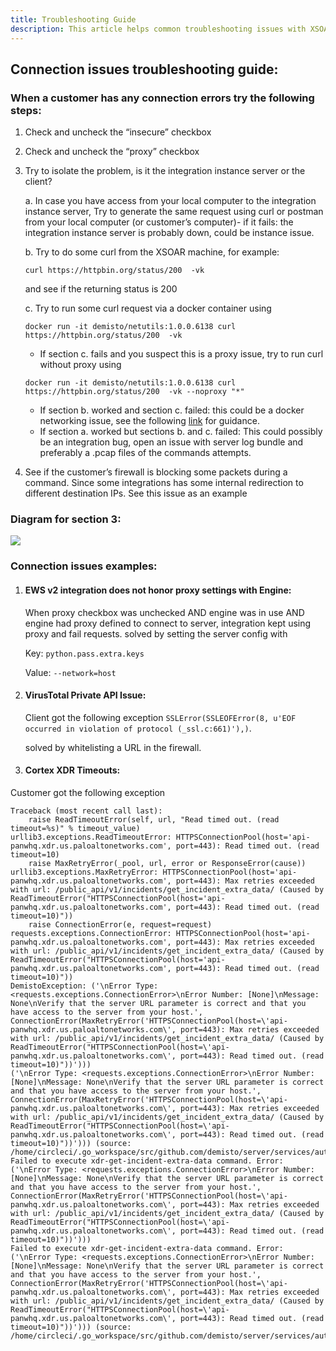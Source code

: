```yaml
---
title: Troubleshooting Guide
description: This article helps common troubleshooting issues with XSOAR integrations
---
```


## Connection issues troubleshooting guide:
### When a customer has any connection errors try the following steps:
1. Check and uncheck the “insecure” checkbox
2. Check and uncheck the “proxy” checkbox
3. Try to isolate the problem, is it the integration instance server or the client?

    a. In case you have access from your local computer to the integration instance server, Try to generate the same request using curl or postman from your local computer (or customer’s computer)- if it fails: the integration instance server is probably down, could be instance issue.
    
    b. Try to do some curl from the XSOAR machine, for example: 
    ```
   curl https://httpbin.org/status/200  -vk
   ```
    and see if the returning status is 200

    c. Try to run some curl request via a docker container using 
    ```
   docker run -it demisto/netutils:1.0.0.6138 curl https://httpbin.org/status/200  -vk
   ```
   
    - If section c. fails and you suspect this is a proxy issue, try to run curl without proxy using 
    ```
   docker run -it demisto/netutils:1.0.0.6138 curl https://httpbin.org/status/200  -vk --noproxy "*"
   ```
   
    - If section b. worked and section c. failed: this could be a docker networking issue, see the following [link](https://docs.paloaltonetworks.com/cortex/cortex-xsoar/5-5/cortex-xsoar-admin/docker/docker-hardening-guide/troubleshoot-docker-networking-issues) for guidance.
    - If section a. worked but sections b. and c. failed: This could possibly be an integration bug, open an issue with server log bundle and preferably a .pcap files of the commands attempts.
4. See if the customer’s firewall is blocking some packets during a command. Since some integrations has some internal redirection to different destination IPs. See this issue as an example

### Diagram for section 3:
![](https://raw.githubusercontent.com/demisto/content-docs/ec010688ce513b599bde8cdc8b5ad5c743526a8a/static/img/troubleshooting_diagram.jpg)


### Connection issues examples:
1. #### EWS v2 integration does not honor proxy settings with Engine:
    When proxy checkbox was unchecked AND engine was in use AND engine had proxy defined to connect to server, integration kept using proxy and fail requests.
    solved by setting the server config with 
    
    Key: `python.pass.extra.keys`
    
    Value: `--network=host`
2. #### VirusTotal Private API Issue:
    Client got the following exception `SSLError(SSLEOFError(8, u'EOF occurred in violation of protocol (_ssl.c:661)'),)`.
    
    solved by whitelisting a URL in the firewall.
3. #### Cortex XDR Timeouts:
Customer got the following exception
```
Traceback (most recent call last):
    raise ReadTimeoutError(self, url, "Read timed out. (read timeout=%s)" % timeout_value)
urllib3.exceptions.ReadTimeoutError: HTTPSConnectionPool(host='api-panwhq.xdr.us.paloaltonetworks.com', port=443): Read timed out. (read timeout=10)
    raise MaxRetryError(_pool, url, error or ResponseError(cause))
urllib3.exceptions.MaxRetryError: HTTPSConnectionPool(host='api-panwhq.xdr.us.paloaltonetworks.com', port=443): Max retries exceeded with url: /public_api/v1/incidents/get_incident_extra_data/ (Caused by ReadTimeoutError("HTTPSConnectionPool(host='api-panwhq.xdr.us.paloaltonetworks.com', port=443): Read timed out. (read timeout=10)"))
    raise ConnectionError(e, request=request)
requests.exceptions.ConnectionError: HTTPSConnectionPool(host='api-panwhq.xdr.us.paloaltonetworks.com', port=443): Max retries exceeded with url: /public_api/v1/incidents/get_incident_extra_data/ (Caused by ReadTimeoutError("HTTPSConnectionPool(host='api-panwhq.xdr.us.paloaltonetworks.com', port=443): Read timed out. (read timeout=10)"))
DemistoException: ('\nError Type: <requests.exceptions.ConnectionError>\nError Number: [None]\nMessage: None\nVerify that the server URL parameter is correct and that you have access to the server from your host.', ConnectionError(MaxRetryError('HTTPSConnectionPool(host=\'api-panwhq.xdr.us.paloaltonetworks.com\', port=443): Max retries exceeded with url: /public_api/v1/incidents/get_incident_extra_data/ (Caused by ReadTimeoutError("HTTPSConnectionPool(host=\'api-panwhq.xdr.us.paloaltonetworks.com\', port=443): Read timed out. (read timeout=10)"))')))
('\nError Type: <requests.exceptions.ConnectionError>\nError Number: [None]\nMessage: None\nVerify that the server URL parameter is correct and that you have access to the server from your host.', ConnectionError(MaxRetryError('HTTPSConnectionPool(host=\'api-panwhq.xdr.us.paloaltonetworks.com\', port=443): Max retries exceeded with url: /public_api/v1/incidents/get_incident_extra_data/ (Caused by ReadTimeoutError("HTTPSConnectionPool(host=\'api-panwhq.xdr.us.paloaltonetworks.com\', port=443): Read timed out. (read timeout=10)"))'))) (source: /home/circleci/.go_workspace/src/github.com/demisto/server/services/automation/dockercoderunner.go:716) 
Failed to execute xdr-get-incident-extra-data command. Error: ('\nError Type: <requests.exceptions.ConnectionError>\nError Number: [None]\nMessage: None\nVerify that the server URL parameter is correct and that you have access to the server from your host.', ConnectionError(MaxRetryError('HTTPSConnectionPool(host=\'api-panwhq.xdr.us.paloaltonetworks.com\', port=443): Max retries exceeded with url: /public_api/v1/incidents/get_incident_extra_data/ (Caused by ReadTimeoutError("HTTPSConnectionPool(host=\'api-panwhq.xdr.us.paloaltonetworks.com\', port=443): Read timed out. (read timeout=10)"))')))
Failed to execute xdr-get-incident-extra-data command. Error: ('\nError Type: <requests.exceptions.ConnectionError>\nError Number: [None]\nMessage: None\nVerify that the server URL parameter is correct and that you have access to the server from your host.', ConnectionError(MaxRetryError('HTTPSConnectionPool(host=\'api-panwhq.xdr.us.paloaltonetworks.com\', port=443): Max retries exceeded with url: /public_api/v1/incidents/get_incident_extra_data/ (Caused by ReadTimeoutError("HTTPSConnectionPool(host=\'api-panwhq.xdr.us.paloaltonetworks.com\', port=443): Read timed out. (read timeout=10)"))'))) (source: /home/circleci/.go_workspace/src/github.com/demisto/server/services/automation/dockercoderunner.go:716) 

```
    

